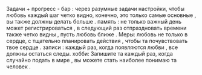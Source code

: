 Задачи  +  прогресс - бар  :  через  разумные  задачи  настройки,  чтобы  любовь  каждый шаг  четко видно,  конечно, это только  самые основные  , вы  также  должны делать больше  . 
 память  :  не только  важный день  может  регистрироваться  ,  в следующий раз  отпраздновать  времени  также  четко видны  ,  пусть любовь  ближе  . 
 Меры:  любовь не  только  в  сердце,  с  тщательно планировать  действия  , чтобы  та  почувствовать  твое сердце  . 
 записи  :  каждый раз, когда  появляются  любви  ,  все должны  остаться  следы. 
 хобби:  Запишите  та  каждый раз, когда  случайно  подать  в мире  ,  вы можете стать  наиболее  понимаю  та  человек  .
